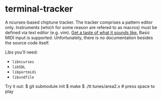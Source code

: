 terminal-tracker
================

A ncurses-based chiptune tracker.
The tracker comprises a pattern editor only.
Instruments (which for some reason are refered to as macros) must be defined via text editor (e.g. vim).
[Get a taste of what it sounds like.](https://soundcloud.com/daniel-langner-150098802/r-type-leo-area-2)
Basic MIDI input is supported.
Unfortunately, there is no documentation besides the source code itself.

Libs you'll need:
- `libncurses`
- `libSDL`
- `libportmidi`
- `libsndfile`

Try it out:
	$ git submodule init
	$ make
	$ ./tt tunes/area2.x	# press space to play
